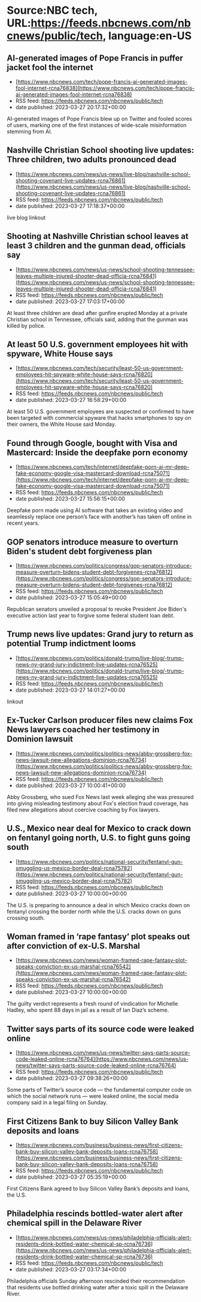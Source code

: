 # Source:NBC tech, URL:https://feeds.nbcnews.com/nbcnews/public/tech, language:en-US

## AI-generated images of Pope Francis in puffer jacket fool the internet
 - [https://www.nbcnews.com/tech/pope-francis-ai-generated-images-fool-internet-rcna76838](https://www.nbcnews.com/tech/pope-francis-ai-generated-images-fool-internet-rcna76838)
 - RSS feed: https://feeds.nbcnews.com/nbcnews/public/tech
 - date published: 2023-03-27 20:17:32+00:00

AI-generated images of Pope Francis blew up on Twitter and fooled scores of users, marking one of the first instances of wide-scale misinformation stemming from AI.

## Nashville Christian School shooting live updates: Three children, two adults pronounced dead
 - [https://www.nbcnews.com/news/us-news/live-blog/nashville-school-shooting-covenant-live-updates-rcna76861](https://www.nbcnews.com/news/us-news/live-blog/nashville-school-shooting-covenant-live-updates-rcna76861)
 - RSS feed: https://feeds.nbcnews.com/nbcnews/public/tech
 - date published: 2023-03-27 17:18:37+00:00

live blog linkout

## Shooting at Nashville Christian school leaves at least 3 children and the gunman dead, officials say
 - [https://www.nbcnews.com/news/us-news/school-shooting-tennessee-leaves-multiple-injured-shooter-dead-officia-rcna76841](https://www.nbcnews.com/news/us-news/school-shooting-tennessee-leaves-multiple-injured-shooter-dead-officia-rcna76841)
 - RSS feed: https://feeds.nbcnews.com/nbcnews/public/tech
 - date published: 2023-03-27 17:03:17+00:00

At least three children are dead after gunfire erupted Monday at a private Christian school in Tennessee, officials said, adding that the gunman was killed by police.

## At least 50 U.S. government employees hit with spyware, White House says
 - [https://www.nbcnews.com/tech/security/least-50-us-government-employees-hit-spyware-white-house-says-rcna76820](https://www.nbcnews.com/tech/security/least-50-us-government-employees-hit-spyware-white-house-says-rcna76820)
 - RSS feed: https://feeds.nbcnews.com/nbcnews/public/tech
 - date published: 2023-03-27 16:58:29+00:00

At least 50 U.S. government employees are suspected or confirmed to have been targeted with commercial spyware that hacks smartphones to spy on their owners, the White House said Monday.

## Found through Google, bought with Visa and Mastercard: Inside the deepfake porn economy
 - [https://www.nbcnews.com/tech/internet/deepfake-porn-ai-mr-deep-fake-economy-google-visa-mastercard-download-rcna75071](https://www.nbcnews.com/tech/internet/deepfake-porn-ai-mr-deep-fake-economy-google-visa-mastercard-download-rcna75071)
 - RSS feed: https://feeds.nbcnews.com/nbcnews/public/tech
 - date published: 2023-03-27 15:56:15+00:00

Deepfake porn made using AI software that takes an existing video and seamlessly replace one person’s face with another’s has taken off online in recent years.

## GOP senators introduce measure to overturn Biden's student debt forgiveness plan
 - [https://www.nbcnews.com/politics/congress/gop-senators-introduce-measure-overturn-bidens-student-debt-forgivenes-rcna76812](https://www.nbcnews.com/politics/congress/gop-senators-introduce-measure-overturn-bidens-student-debt-forgivenes-rcna76812)
 - RSS feed: https://feeds.nbcnews.com/nbcnews/public/tech
 - date published: 2023-03-27 15:05:49+00:00

Republican senators unveiled a proposal to revoke President Joe Biden's executive action last year to forgive some federal student loan debt.

## Trump news live updates: Grand jury to return as potential Trump indictment looms
 - [https://www.nbcnews.com/politics/donald-trump/live-blog/-trump-news-ny-grand-jury-indictment-live-updates-rcna76525](https://www.nbcnews.com/politics/donald-trump/live-blog/-trump-news-ny-grand-jury-indictment-live-updates-rcna76525)
 - RSS feed: https://feeds.nbcnews.com/nbcnews/public/tech
 - date published: 2023-03-27 14:01:27+00:00

linkout

## Ex-Tucker Carlson producer files new claims Fox News lawyers coached her testimony in Dominion lawsuit
 - [https://www.nbcnews.com/politics/politics-news/abby-grossberg-fox-news-lawsuit-new-allegations-dominion-rcna76734](https://www.nbcnews.com/politics/politics-news/abby-grossberg-fox-news-lawsuit-new-allegations-dominion-rcna76734)
 - RSS feed: https://feeds.nbcnews.com/nbcnews/public/tech
 - date published: 2023-03-27 10:00:41+00:00

Abby Grossberg, who sued Fox News last week alleging she was pressured into giving misleading testimony about Fox's election fraud coverage, has filed new allegations about coercive coaching by Fox lawyers.

## U.S., Mexico near deal for Mexico to crack down on fentanyl going north, U.S. to fight guns going south
 - [https://www.nbcnews.com/politics/national-security/fentanyl-gun-smuggling-us-mexico-border-deal-rcna75782](https://www.nbcnews.com/politics/national-security/fentanyl-gun-smuggling-us-mexico-border-deal-rcna75782)
 - RSS feed: https://feeds.nbcnews.com/nbcnews/public/tech
 - date published: 2023-03-27 10:00:00+00:00

The U.S. is preparing to announce a deal in which Mexico cracks down on fentanyl crossing the border north while the U.S. cracks down on guns crossing south.

## Woman framed in ‘rape fantasy’ plot speaks out after conviction of ex-U.S. Marshal
 - [https://www.nbcnews.com/news/woman-framed-rape-fantasy-plot-speaks-conviction-ex-us-marshal-rcna76542](https://www.nbcnews.com/news/woman-framed-rape-fantasy-plot-speaks-conviction-ex-us-marshal-rcna76542)
 - RSS feed: https://feeds.nbcnews.com/nbcnews/public/tech
 - date published: 2023-03-27 10:00:00+00:00

The guilty verdict represents a fresh round of vindication for Michelle Hadley, who spent 88 days in jail as a result of Ian Diaz’s scheme.

## Twitter says parts of its source code were leaked online
 - [https://www.nbcnews.com/news/us-news/twitter-says-parts-source-code-leaked-online-rcna76764](https://www.nbcnews.com/news/us-news/twitter-says-parts-source-code-leaked-online-rcna76764)
 - RSS feed: https://feeds.nbcnews.com/nbcnews/public/tech
 - date published: 2023-03-27 09:38:26+00:00

Some parts of Twitter’s source code — the fundamental computer code on which the social network runs — were leaked online, the social media company said in a legal filing on Sunday.

## First Citizens Bank to buy Silicon Valley Bank deposits and loans
 - [https://www.nbcnews.com/business/business-news/first-citizens-bank-buy-silicon-valley-bank-deposits-loans-rcna76758](https://www.nbcnews.com/business/business-news/first-citizens-bank-buy-silicon-valley-bank-deposits-loans-rcna76758)
 - RSS feed: https://feeds.nbcnews.com/nbcnews/public/tech
 - date published: 2023-03-27 05:35:19+00:00

First Citizens Bank agreed to buy Silicon Valley Bank’s deposits and loans, the U.S.

## Philadelphia rescinds bottled-water alert after chemical spill in the Delaware River
 - [https://www.nbcnews.com/news/us-news/philadelphia-officials-alert-residents-drink-bottled-water-chemical-sp-rcna76736](https://www.nbcnews.com/news/us-news/philadelphia-officials-alert-residents-drink-bottled-water-chemical-sp-rcna76736)
 - RSS feed: https://feeds.nbcnews.com/nbcnews/public/tech
 - date published: 2023-03-27 03:17:34+00:00

Philadelphia officials Sunday afternoon rescinded their recommendation that residents use bottled drinking water after a toxic spill in the Delaware River.

